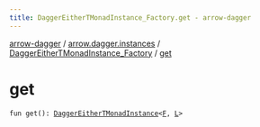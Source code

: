 ```yaml
---
title: DaggerEitherTMonadInstance_Factory.get - arrow-dagger
---
```


[arrow-dagger](../../index.html) / [arrow.dagger.instances](../index.html) / [DaggerEitherTMonadInstance_Factory](index.html) / [get](./get.html)

# get

`fun get(): `[`DaggerEitherTMonadInstance`](../-dagger-either-t-monad-instance/index.html)`<`[`F`](index.html#F)`, `[`L`](index.html#L)`>`